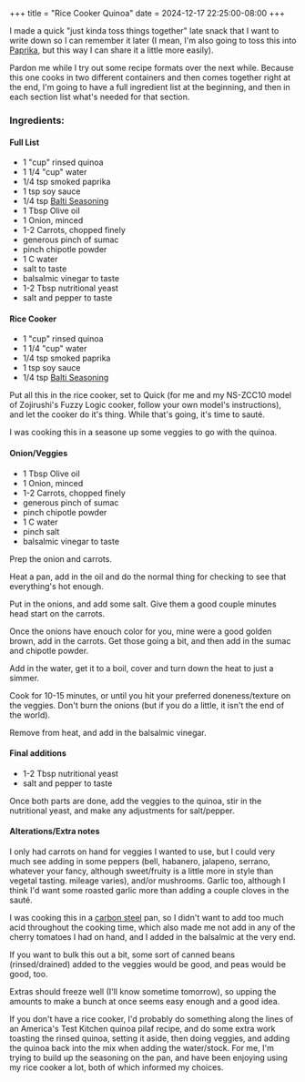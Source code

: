 +++
title = "Rice Cooker Quinoa"
date = 2024-12-17 22:25:00-08:00
+++

I made a quick "just kinda toss things together" late snack that I want to write down so I can remember it later (I mean, I'm also going to toss this into [Paprika](https://www.paprikaapp.com/), but this way I can share it a little more easily). 

Pardon me while I try out some recipe formats over the next while. Because this one cooks in two different containers and then comes together right at the end, I'm going to have a full ingredient list at the beginning, and then in each section list what's needed for that section.

### Ingredients:
#### Full List
* 1 "cup" rinsed quinoa
* 1 1/4 "cup" water
* 1/4 tsp smoked paprika
* 1 tsp soy sauce
* 1/4 tsp [Balti Seasoning](https://www.penzeys.com/online-catalog/balti-seasoning/c-24/p-126/pd-s)
* 1 Tbsp Olive oil
* 1 Onion, minced
* 1-2 Carrots, chopped finely
* generous pinch of sumac
* pinch chipotle powder
* 1 C water
* salt to taste
* balsalmic vinegar to taste
* 1-2 Tbsp nutritional yeast
* salt and pepper to taste

#### Rice Cooker
* 1 "cup" rinsed quinoa
* 1 1/4 "cup" water
* 1/4 tsp smoked paprika
* 1 tsp soy sauce
* 1/4 tsp [Balti Seasoning](https://www.penzeys.com/online-catalog/balti-seasoning/c-24/p-126/pd-s)

Put all this in the rice cooker, set to Quick (for me and my NS-ZCC10 model of Zojirushi's Fuzzy Logic cooker, follow your own model's instructions), and let the cooker do it's thing. While that's going, it's time to sauté.

I was cooking this in a seasone up some veggies to go with the quinoa.

#### Onion/Veggies
* 1 Tbsp Olive oil
* 1 Onion, minced
* 1-2 Carrots, chopped finely
* generous pinch of sumac
* pinch chipotle powder
* 1 C water
* pinch salt
* balsalmic vinegar to taste

Prep the onion and carrots. 

Heat a pan, add in the oil and do the normal thing for checking to see that everything's hot enough. 

Put in the onions, and add some salt. Give them a good couple minutes head start on the carrots. 

Once the onions have enouch color for you, mine were a good golden brown, add in the carrots. Get those going a bit, and then add in the sumac and chipotle powder. 

Add in the water, get it to a boil, cover and turn down the heat to just a simmer. 

Cook for 10-15 minutes, or until you hit your preferred doneness/texture on the veggies. Don't burn the onions (but if you do a little, it isn't the end of the world). 

Remove from heat, and add in the balsalmic vinegar.

#### Final additions
* 1-2 Tbsp nutritional yeast
* salt and pepper to taste

Once both parts are done, add the veggies to the quinoa, stir in the nutritional yeast, and make any adjustments for salt/pepper. 

#### Alterations/Extra notes
I only had carrots on hand for veggies I wanted to use, but I could very much see adding in some peppers (bell, habanero, jalapeno, serrano, whatever your fancy, although sweet/fruity is a little more in style than vegetal tasting. mileage varies), and/or mushrooms. Garlic too, although I think I'd want some roasted garlic more than adding a couple cloves in the sauté.

I was cooking this in a [carbon steel](https://www.stratacookware.com/product-page/10-strata-carbon-steel-clad-frying-pan) pan, so I didn't want to add too much acid throughout the cooking time, which also made me not add in any of the cherry tomatoes I had on hand, and I added in the balsalmic at the very end. 

If you want to bulk this out a bit, some sort of canned beans (rinsed/drained) added to the veggies would be good, and peas would be good, too. 

Extras should freeze well (I'll know sometime tomorrow), so upping the amounts to make a bunch at once seems easy enough and a good idea.

If you don't have a rice cooker, I'd probably do something along the lines of an America's Test Kitchen quinoa pilaf recipe, and do some extra work toasting the rinsed quinoa, setting it aside, then doing veggies, and adding the quinoa back into the mix when adding the water/stock. For me, I'm trying to build up the seasoning on the pan, and have been enjoying using my rice cooker a lot, both of which informed my choices.